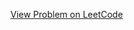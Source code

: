[View Problem on LeetCode](https://leetcode.com/problems/length-of-the-longest-alphabetical-continuous-substring/)